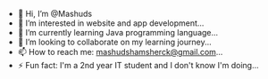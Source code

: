 - 👋 Hi, I’m @Mashuds
- 👀 I’m interested in website and app development...
- 🌱 I’m currently learning Java programming language...
- 💞️ I’m looking to collaborate on my learning journey...
- 📫 How to reach me: mashudshamsherck@gmail.com...
- ⚡ Fun fact: I'm a 2nd year IT student and I don't know I'm doing...

<!---
Mashuds/Mashuds is a ✨ special ✨ repository because its `README.md` (this file) appears on your GitHub profile.
You can click the Preview link to take a look at your changes.
--->
